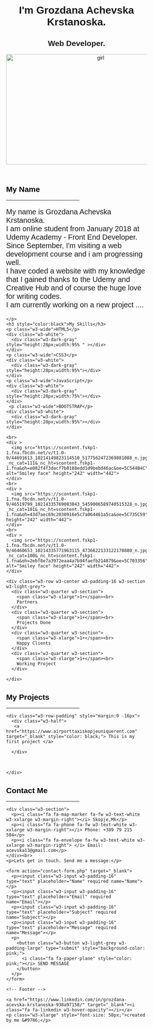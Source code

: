 
<html>
<title>Grozdana Achevska Krstanoska</title>
<meta charset="UTF-8">
<meta name="viewport" content="width=device-width, initial-scale=1">
<link rel="stylesheet" href="https://www.w3schools.com/w3css/4/w3.css">
<link rel="stylesheet" href="https://fonts.googleapis.com/css?family=Montserrat">
<link rel="stylesheet" href="https://cdnjs.cloudflare.com/ajax/libs/font-awesome/4.7.0/css/font-awesome.min.css">
<style>
body, h1,h2,h3,h4,h5,h6 {font-family: "Montserrat", sans-serif}
.w3-row-padding img {margin-bottom: 12px;}
/* Set the width of the sidebar to 120px */
.w3-sidebar {width: 120px;background: #222;}
/* Add a left margin to the "page content" that matches the width of the sidebar (120px) */
#main {margin-left: 120px}
/* Remove margins from "page content" on small screens */
@media only screen and (max-width: 600px) {#main {margin-left: 0}}
</style>
<body class="w3-black">


<!-- Page Content -->
<div class="w3-padding-large" id="main">
  <!-- Header/Home -->
  <header class="w3-container w3-padding-32 w3-center w3-black" id="home">
    <h1 class="w3-jumbo"><span class="w3-hide-small">I'm</span> Grozdana Achevska Krstanoska.</h1>
    <h2>Web Developer.</h2>
    <img src="https://scontent.fskp1-1.fna.fbcdn.net/v/t1.0-9/44049490_10214091480855990_3606364827338932224_n.jpg?_nc_cat=103&_nc_ht=scontent.fskp1-1.fna&oh=c8d16152e9199270b2d50670cfbc31e1&oe=5C3BE69A" alt="girl" class="w3-image" width="500" height="300" >
  </header>

  <!-- About Section -->
  <div class="w3-content w3-justify w3-text-grey w3-padding-64" id="about">
    <h2  style="color:black;">My Name</h2>
    <hr style="width:200px" class="w3-opacity">
    <p style="font-size: 20px;">
      My name is Grozdana Achevska Krstanoska. <br>
      I am online student from January 2018 at Udemy Academy - Front End Developer. <br>
      Since September, I'm visiting a web development course and i am progressing well. <br>
      I have coded a website with my knowledge that I gained thanks to the Udemy and Creative Hub and of course the huge love for writing codes. <br>
      I am currently working on a new project ....

    </p>
    <h3 style="color:black">My Skills</h3>
    <p class="w3-wide">HTML5</p>
    <div class="w3-white">
      <div class="w3-dark-gray" style="height:28px;width:95% " ></div>
    </div>
    <p class="w3-wide">CSS3</p>
    <div class="w3-white">
      <div class="w3-dark-gray" style="height:28px;width:95%"></div>
    </div>
    <p class="w3-wide">JavaScript</p>
    <div class="w3-white">
      <div class="w3-dark-gray" style="height:28px;width:75%"></div>
    </div>
     <p class="w3-wide">BOOTSTRAP</p>
    <div class="w3-white">
      <div class="w3-dark-gray" style="height:28px;width:95%"></div>
    </div>

    <br>
    <div >
      <img src="https://scontent.fskp1-1.fna.fbcdn.net/v/t1.0-9/44691613_10214149823114510_5177562472369881088_n.jpg?_nc_cat=111&_nc_ht=scontent.fskp1-1.fna&oh=e082f4f3dacf7b0188edd1d9bebd46ac&oe=5C544B4C" alt="Smiley face" height="242" width="442">
    </div>
    <br>
    <div >
      <img src="https://scontent.fskp1-1.fna.fbcdn.net/v/t1.0-9/46519799_10214335769083043_5459006589740515328_n.jpg?_nc_cat=101&_nc_ht=scontent.fskp1-1.fna&oh=43d7aec69c2030916e5c7a064461a5ca&oe=5C735C59" height="242" width="442">
    </div>
    <br>
    <div >
      <img src="https://scontent.fskp1-1.fna.fbcdn.net/v/t1.0-9/46460653_10214335771963115_4736622133122170880_n.jpg?_nc_cat=100&_nc_ht=scontent.fskp1-1.fna&oh=2ebf8e7a3972eaa4a7b94faefb214879&oe=5C703356" alt="Smiley face" height="242" width="442">
    </div>
    
    <div class="w3-row w3-center w3-padding-16 w3-section w3-light-grey">
      <div class="w3-quarter w3-section">
        <span class="w3-xlarge">1+</span><br>
        Partners
      </div>
      <div class="w3-quarter w3-section">
        <span class="w3-xlarge">1+</span><br>
        Projects Done
      </div>
      <div class="w3-quarter w3-section">
        <span class="w3-xlarge">1+</span><br>
        Happy Clients
      </div>
      <div class="w3-quarter w3-section">
        <span class="w3-xlarge">1+</span><br>
        Working Project
      </div>
      
    </div>

   
    
    
    
   
  
 
  <div class="w3-padding-64 w3-content" id="photos">
    <h2 style="color:black">My Projects</h2>
    <hr style="width:200px" class="w3-opacity">


    <div class="w3-row-padding" style="margin:0 -16px">
      <div class="w3-half">
       <a href="https://www.airporttaxiskopjeuniquerent.com"  target="_blank" style="color: black;"> This is my first project </a> 
        
      </div>

     
  
    </div>

  </div>


  <div class="w3-padding-64 w3-content w3-text-grey" id="contact">
    <h2 style="color:black">Contact Me</h2>
    <hr style="width:200px" class="w3-opacity">

    <div class="w3-section">
      <p><i class="fa fa-map-marker fa-fw w3-text-white w3-xxlarge w3-margin-right"></i> Skopje,Mk</p>
      <p><i class="fa fa-phone fa-fw w3-text-white w3-xxlarge w3-margin-right"></i> Phone: +389 79 215 504</p>
      <p><i class="fa fa-envelope fa-fw w3-text-white w3-xxlarge w3-margin-right"> </i> Email: acevska13@gmail.com</p>
    </div><br>
    <p>Lets get in touch. Send me a message:</p>

    <form action="contact-form.php" target="_blank">
      <p><input class="w3-input w3-padding-16" type="text" placeholder="Name" required name="Name"></p>
      <p><input class="w3-input w3-padding-16" type="text" placeholder="Email" required name="Email"></p>
      <p><input class="w3-input w3-padding-16" type="text" placeholder="Subject" required name="Subject"></p>
      <p><input class="w3-input w3-padding-16" type="text" placeholder="Message" required name="Message"></p>
      <p>
        <button class="w3-button w3-light-grey w3-padding-large" type="submit" style="background-color:  pink;">
          <i class="fa fa-paper-plane" style="color: pink;"></i> SEND MESSAGE
        </button>
      </p>
    </form>
  <!-- End Contact Section -->
  </div>
  
    <!-- Footer -->
  <footer class="w3-content w3-padding-64 w3-text-grey w3-xlarge">
     
   
    <a href="https://www.linkedin.com/in/grozdana-acevska-krstanoska-938a97158/" target="_blank"><i class="fa fa-linkedin w3-hover-opacity"></i></a>
    <p class="w3-xlarge" style="font-size: 50px;">created by me &#9786;</p>
  </footer>


</div>


